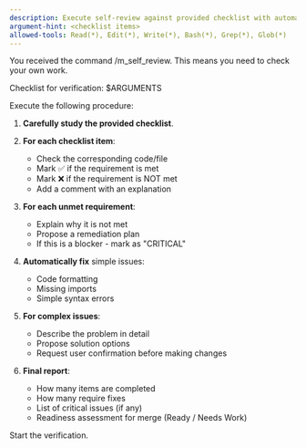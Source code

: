 ```yaml
---
description: Execute self-review against provided checklist with automated fixes
argument-hint: <checklist items>
allowed-tools: Read(*), Edit(*), Write(*), Bash(*), Grep(*), Glob(*)
---
```


You received the command /m_self_review. This means you need to check your own work.

Checklist for verification: $ARGUMENTS

Execute the following procedure:

1. **Carefully study the provided checklist**.

2. **For each checklist item**:
   - Check the corresponding code/file
   - Mark ✅ if the requirement is met
   - Mark ❌ if the requirement is NOT met
   - Add a comment with an explanation

3. **For each unmet requirement**:
   - Explain why it is not met
   - Propose a remediation plan
   - If this is a blocker - mark as "CRITICAL"

4. **Automatically fix** simple issues:
   - Code formatting
   - Missing imports
   - Simple syntax errors

5. **For complex issues**:
   - Describe the problem in detail
   - Propose solution options
   - Request user confirmation before making changes

6. **Final report**:
   - How many items are completed
   - How many require fixes
   - List of critical issues (if any)
   - Readiness assessment for merge (Ready / Needs Work)

Start the verification.
